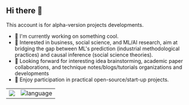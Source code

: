 
## Hi there 👋


[//]: # (**ZaccWu/ZaccWu** is a ✨ _special_ ✨ repository because its `README.md` &#40;this file&#41; appears on your GitHub profile.)

[//]: # (Welcome, You are my ![Visitor Count]&#40;https://profile-counter.glitch.me/ZaccWu/count.svg&#41; visitor, Thank You!🎉🎉)

This account is for alpha-version projects developments.

- 🚀 I'm currently working on something cool.
- 🔭 Interested in business, social science, and ML/AI research, aim at bridging the gap between ML's prediction (industrial methodological practices) and causal inference (social science theories).
- 🌱 Looking forward for interesting idea brainstorming, academic paper collaborations, and technique notes/blogs/tutorials organizations and developments
- 🤔 Enjoy participation in practical open-source/start-up projects.


<table>
  <tr>
    <td><picture>
  <source media="(prefers-color-scheme: dark)" srcset="https://github-readme-streak-stats.herokuapp.com/?user=ZaccWu&theme=dark&hide_border=true" />
  <source media="(prefers-color-scheme: light)" srcset="https://github-readme-streak-stats.herokuapp.com/?user=ZaccWu&theme=light&hide_border=true" />
  <img src="https://github-readme-streak-stats.herokuapp.com/?user=ZaccWu&theme=dark&hide_border=true" />
</picture></td>
    <td><picture>
<img src="https://github-readme-stats.vercel.app/api/top-langs/?username=zaccwu&layout=compact" alt="language" />
</td>
</tr>
</table>



<!--
![Top Langs](https://github-readme-stats.vercel.app/api/top-langs/?username=zaccwu&layout=compact)

<picture>
  <source media="(prefers-color-scheme: dark)" srcset="https://github-readme-streak-stats.herokuapp.com/?user=ZaccWu&theme=dark&hide_border=true" />
  <source media="(prefers-color-scheme: light)" srcset="https://github-readme-streak-stats.herokuapp.com/?user=ZaccWu&theme=light&hide_border=true" />
  <img src="https://github-readme-streak-stats.herokuapp.com/?user=ZaccWu&theme=dark&hide_border=true" />
</picture>



![Lines of code](https://img.shields.io/badge/Text-74.7%20million%20lines%20of%20code-blue) ![Followers](https://img.shields.io/badge/dynamic/json?color=000000&amp;label=GitHub&amp;query=%24.data.totalSubs&amp;suffix=%20followers&amp;url=https%3A%2F%2Fapi.spencerwoo.com%2Fsubstats%2F%3Fsource%3Dgithub%26queryKey%3DZaccWu)


<table>
  <tr>
    <td><img src="https://cdn.jsdelivr.net/gh/ZaccWu/ZaccWu/github-metrics/languages.indepth.svg" alt="languages.indepth" /></td>
    <td><img src="https://cdn.jsdelivr.net/gh/ZaccWu/ZaccWu/github-metrics/wakatime.svg" alt="wakatime" /></td>
  </tr>
  <tr>
    <td><img src="https://cdn.jsdelivr.net/gh/ZaccWu/ZaccWu/github-metrics/isocalendar.fullyear.svg" alt="isocalendar.fullyear" /></td>
    <td><img src="https://cdn.jsdelivr.net/gh/ZaccWu/ZaccWu/github-metrics/habits.charts.svg" alt="habits.charts" /></td>
  </tr>
</table>
-->
